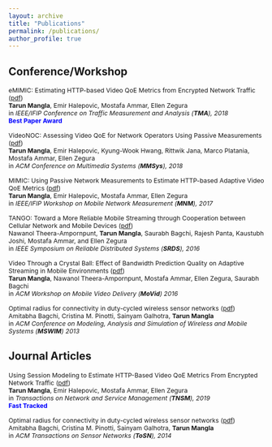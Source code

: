 ```yaml
---
layout: archive
title: "Publications"
permalink: /publications/
author_profile: true
---
```


Conference/Workshop
-------------------
<span style="font-size:.875em"> eMIMIC: Estimating HTTP-based Video QoE Metrics from Encrypted Network Traffic ([pdf](../files/emimic_tma18.pdf))  
**Tarun Mangla**, Emir Halepovic, Mostafa Ammar, Ellen Zegura  
in *IEEE/IFIP Conference on Traffic Measurement and Analysis (**TMA**), 2018*  </span>  
<span style="color:blue;font-size:.875em"> **Best Paper Award** </span>

<span style="font-size:0.875em"> VideoNOC: Assessing Video QoE for Network Operators Using Passive Measurements ([pdf](../files/videonoc_mmsys18.pdf))  
**Tarun Mangla**, Emir Halepovic, Kyung-Wook Hwang, Rittwik Jana, Marco Platania, Mostafa Ammar, Ellen Zegura  
in *ACM Conference on Multimedia Systems (**MMSys**), 2018* </span>


<span style="font-size:0.875em"> MIMIC: Using Passive Network Measurements to Estimate HTTP-based Adaptive Video QoE Metrics ([pdf](../files/mimic_mnm17.pdf))  
**Tarun Mangla**, Emir Halepovic, Mostafa Ammar, Ellen Zegura  
in *IEEE/IFIP Workshop on Mobile Network Measurement (**MNM**), 2017* </span>


<span style="font-size:0.875em"> TANGO: Toward a More Reliable Mobile Streaming through Cooperation between Cellular Network and Mobile Devices ([pdf](../files/tango_srds16.pdf))  
Nawanol Theera-Ampornpunt, **Tarun Mangla**, Saurabh Bagchi, Rajesh Panta, Kaustubh Joshi, Mostafa Ammar, and Ellen Zegura   
in *IEEE Symposium on Reliable Distributed Systems (**SRDS**), 2016* </span>

<span style="font-size:0.875em"> Video Through a Crystal Ball: Effect of Bandwidth Prediction Quality on Adaptive Streaming in Mobile Environments ([pdf](../files/crystalball_movid16.pdf))  
**Tarun Mangla**, Nawanol Theera-Ampornpunt, Mostafa Ammar, Ellen Zegura, Saurabh Bagchi  
in *ACM Workshop on Mobile Video Delivery (**MoVid**) 2016* </span>

<span style="font-size:0.875em"> Optimal radius for connectivity in duty-cycled wireless sensor networks ([pdf](../files/optimalradius_mswim13.pdf))  
Amitabha Bagchi, Cristina M. Pinotti, Sainyam Galhotra, **Tarun Mangla**  
in *ACM Conference on Modeling, Analysis and Simulation of Wireless and Mobile Systems (**MSWIM**) 2013*  
</span>  

Journal Articles
---------------

<span style="font-size:0.875em"> Using Session Modeling to Estimate HTTP-Based Video QoE Metrics From Encrypted Network Traffic ([pdf](../files/emimic_tnsm19.pdf))  
**Tarun Mangla**, Emir Halepovic, Mostafa Ammar, Ellen Zegura  
in *Transactions on Network and Service Management (**TNSM**), 2019*  
</span>
<span style="color:blue;font-size:.875em"> **Fast Tracked** </span>



<span style="font-size:0.875em"> Optimal radius for connectivity in duty-cycled wireless sensor networks ([pdf](../files/optimalradius_tosn14.pdf))  
Amitabha Bagchi, Cristina M. Pinotti, Sainyam Galhotra, **Tarun Mangla**  
in *ACM Transactions on Sensor Networks (**ToSN**), 2014* </span>

 


